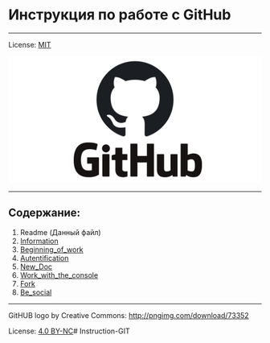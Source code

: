 # Инструкция по работе с GitHub 
---

License: [MIT](./license.md)

![logo](./logo.png)

---

## Содержание:

 1. Readme (Данный файл)
 2. [Information](./ShortInfo.md)
 3. [Beginning_of_work](./Bow.md)
 4. [Autentification](./Autentification.md)
 5. [New_Doc](./new_doc.md)
 6. [Work_with_the_console](./wwtc.md)
 7. [Fork](./fork.md)
 8. [Be_social](social.md)

---
GitHUB logo by Creative Commons: http://pngimg.com/download/73352

License: [4.0 BY-NC](https://creativecommons.org/licenses/by-nc/4.0/)# Instruction-GIT
